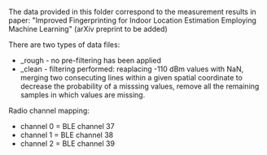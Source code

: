 The data provided in this folder correspond to the measurement results in paper:
"Improved Fingerprinting for Indoor Location Estimation Employing Machine Learning"
(arXiv preprint to be added)

There are two types of data files:
* _rough - no pre-filtering has been applied
* _clean - filtering performed: reaplacing -110 dBm values with NaN, merging two consecuting lines within a given spatial coordinate to decrease the probability of a misssing values, remove all the remaining samples in which values are missing.

Radio channel mapping:
* channel 0 = BLE channel 37
* channel 1 = BLE channel 38
* channel 2 = BLE channel 39
